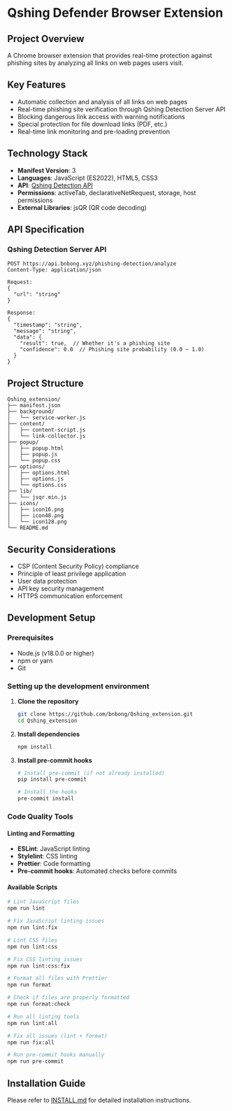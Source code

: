 # Qshing Defender Browser Extension

## Project Overview

A Chrome browser extension that provides real-time protection against phishing sites by analyzing all links on web pages users visit.

## Key Features

- Automatic collection and analysis of all links on web pages
- Real-time phishing site verification through Qshing Detection Server API
- Blocking dangerous link access with warning notifications
- Special protection for file download links (PDF, etc.)
- Real-time link monitoring and pre-loading prevention

## Technology Stack

- **Manifest Version**: 3
- **Languages**: JavaScript (ES2022), HTML5, CSS3
- **API**: [Qshing Detection API](https://github.com/bnbong/Qshing_server)
- **Permissions**: activeTab, declarativeNetRequest, storage, host permissions
- **External Libraries**: jsQR (QR code decoding)

## API Specification

### Qshing Detection Server API

```
POST https://api.bnbong.xyz/phishing-detection/analyze
Content-Type: application/json

Request:
{
  "url": "string"
}

Response:
{
  "timestamp": "string",
  "message": "string",
  "data": {
    "result": true,  // Whether it's a phishing site
    "confidence": 0.0  // Phishing site probability (0.0 ~ 1.0)
  }
}
```

## Project Structure

```
Qshing_extension/
├── manifest.json
├── background/
│   └── service-worker.js
├── content/
│   ├── content-script.js
│   └── link-collector.js
├── popup/
│   ├── popup.html
│   ├── popup.js
│   └── popup.css
├── options/
│   ├── options.html
│   ├── options.js
│   └── options.css
├── lib/
│   └── jsqr.min.js
├── icons/
│   ├── icon16.png
│   ├── icon48.png
│   └── icon128.png
└── README.md
```

## Security Considerations

- CSP (Content Security Policy) compliance
- Principle of least privilege application
- User data protection
- API key security management
- HTTPS communication enforcement

## Development Setup

### Prerequisites

- Node.js (v18.0.0 or higher)
- npm or yarn
- Git

### Setting up the development environment

1. **Clone the repository**

   ```bash
   git clone https://github.com/bnbong/Qshing_extension.git
   cd Qshing_extension
   ```

2. **Install dependencies**

   ```bash
   npm install
   ```

3. **Install pre-commit hooks**

   ```bash
   # Install pre-commit (if not already installed)
   pip install pre-commit

   # Install the hooks
   pre-commit install
   ```

### Code Quality Tools

#### Linting and Formatting

- **ESLint**: JavaScript linting
- **Stylelint**: CSS linting
- **Prettier**: Code formatting
- **Pre-commit hooks**: Automated checks before commits

#### Available Scripts

```bash
# Lint JavaScript files
npm run lint

# Fix JavaScript linting issues
npm run lint:fix

# Lint CSS files
npm run lint:css

# Fix CSS linting issues
npm run lint:css:fix

# Format all files with Prettier
npm run format

# Check if files are properly formatted
npm run format:check

# Run all linting tools
npm run lint:all

# Fix all issues (lint + format)
npm run fix:all

# Run pre-commit hooks manually
npm run pre-commit
```

## Installation Guide

Please refer to [INSTALL.md](INSTALL.md) for detailed installation instructions.

